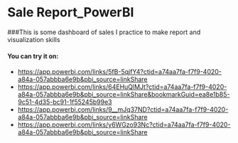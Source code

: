 # Sale Report_PowerBI

###This is some dashboard of sales I practice to make report and visualization skills

#### You can try it on:
 
 - https://app.powerbi.com/links/5fB-5qjfY4?ctid=a74aa7fa-f7f9-4020-a84a-057abbba6e9b&pbi_source=linkShare
 - https://app.powerbi.com/links/64EHuQlMJt?ctid=a74aa7fa-f7f9-4020-a84a-057abbba6e9b&pbi_source=linkShare&bookmarkGuid=ea8e1b85-9c51-4d35-bc91-1f55245b99e3
 - https://app.powerbi.com/links/9__mJq37ND?ctid=a74aa7fa-f7f9-4020-a84a-057abbba6e9b&pbi_source=linkShare
 - https://app.powerbi.com/links/y6WGzo93Nc?ctid=a74aa7fa-f7f9-4020-a84a-057abbba6e9b&pbi_source=linkShare
